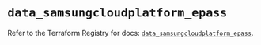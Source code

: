# `data_samsungcloudplatform_epass`

Refer to the Terraform Registry for docs: [`data_samsungcloudplatform_epass`](https://registry.terraform.io/providers/samsungsdscloud/samsungcloudplatform/3.13.0/docs/data-sources/epass).
